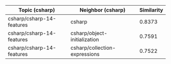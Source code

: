 | Topic (csharp) | Neighbor (csharp) | Similarity |
|-------------|-------------------|------------|
| csharp/csharp-14-features | csharp | 0.8373 |
| csharp/csharp-14-features | csharp/object-initialization | 0.7591 |
| csharp/csharp-14-features | csharp/collection-expressions | 0.7522 |
